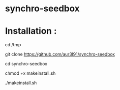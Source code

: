 synchro-seedbox
===============

Installation :
===============
cd /tmp

git clone https://github.com/aur3l91/synchro-seedbox

cd synchro-seedbox

chmod +x makeinstall.sh

./makeinstall.sh

